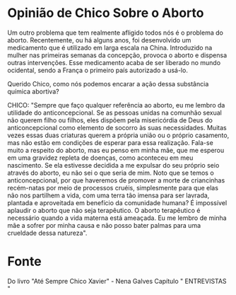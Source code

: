 # Opinião de Chico Sobre o Aborto

Um outro problema que tem realmente afligido todos nós é o problema do aborto. Recentemente, ou há alguns anos, foi desenvolvido um medicamento que é utilizado em larga escala na China. Introduzido na mulher nas primeiras semanas da concepção, provoca o aborto e dispensa outras intervenções. Esse medicamento acaba de ser liberado no mundo ocidental, sendo a França o primeiro país autorizado a usá-lo.

Querido Chico, como nós podemos encarar a ação dessa substância química abortiva?

CHICO: "Sempre que faço qualquer referência ao aborto, eu me lembro da utilidade do anticoncepcional.
Se as pessoas unidas na comunhão sexual não querem filho ou filhos, eles dispõem pela misericórdia de Deus do anticoncepcional como elemento de socorro às suas necessidades. Muitas vezes essas duas criaturas querem a própria união ou o próprio casamento, mas não estão em condições de esperar para essa realização.
Fala-se muito a respeito do aborto, mas eu penso em minha mãe, que me esperou em uma gravidez repleta de doenças, como aconteceu em meu nascimento. Se ela estivesse decidida a me expulsar do seu próprio seio através do aborto, eu não sei o que seria de mim.
Noto que se temos o anticoncepcional, por que haveremos de promover a morte de criancinhas recém-natas por meio de processos cruéis, simplesmente para que elas não nos partilhem a vida, com uma terra tão imensa para ser lavrada, plantada e aproveitada em benefício da comunidade humana?
É impossível aplaudir o aborto que não seja terapêutico. O aborto terapêutico é necessário quando a vida materna está ameaçada.
Eu me lembro de minha mãe a sofrer por minha causa e não posso bater palmas para uma crueldade dessa natureza".

# Fonte
Do livro "Até Sempre Chico Xavier" - Nena Galves
Capítulo " ENTREVISTAS "
